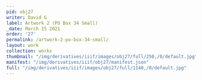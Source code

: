 ```yaml
---
pid: obj27
writer: David G
label: Artwork 2 (PO Box 34 Small)
_date: March 15 2021
order: '27'
permalink: /artwork-2-po-box-34-small/
layout: work
collection: works
thumbnail: "/img/derivatives/iiif/images/obj27/full/250,/0/default.jpg"
manifest: "/img/derivatives/iiif/obj27/manifest.json"
full: "/img/derivatives/iiif/images/obj27/full/1140,/0/default.jpg"
---
```

